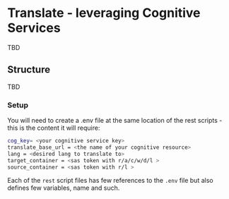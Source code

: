 # Translate - leveraging Cognitive Services

TBD

## Structure

TBD

### Setup

You will need to create a .env file at the same location of the rest scripts - this is the content it will require:

```bash
cog_key= <your cognitive service key>
translate_base_url = <the name of your cognitive resource>
lang = <desired lang to translate to>
target_container = <sas token with r/a/c/w/d/l >
source_container = <sas token with r/l >
```

Each of the `rest` script files has few references to the `.env` file but also defines few variables, name and such.
